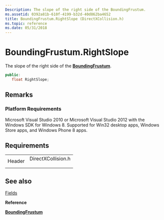 ```yaml
---
Description: The slope of the right side of the BoundingFrustum.
ms.assetid: 0392a81b-610f-4199-b32d-40d862ba4652
title: BoundingFrustum.RightSlope (DirectXCollision.h)
ms.topic: reference
ms.date: 05/31/2018
---
```


# BoundingFrustum.RightSlope

The slope of the right side of the [**BoundingFrustum**](https://msdn.microsoft.com/library/Hh855859(v=VS.85).aspx).


```C++
public:
   float RightSlope;
```



## Remarks

### Platform Requirements

Microsoft Visual Studio 2010 or Microsoft Visual Studio 2012 with the Windows SDK for Windows 8. Supported for Win32 desktop apps, Windows Store apps, and Windows Phone 8 apps.

## Requirements



|                   |                                                                                               |
|-------------------|-----------------------------------------------------------------------------------------------|
| Header<br/> | <dl> <dt>DirectXCollision.h</dt> </dl> |



## See also

<dl> <dt>

[Fields](boundingfrustum-fields.md)
</dt> <dt>

**Reference**
</dt> <dt>

[**BoundingFrustum**](https://msdn.microsoft.com/library/Hh855859(v=VS.85).aspx)
</dt> </dl>

 

 




